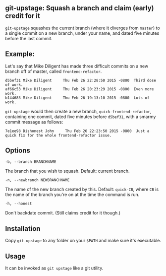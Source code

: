 ## git-upstage: Squash a branch and claim (early) credit for it

`git-upstage` squashes the current branch (where it diverges from `master`) to a single commit on a new branch, under your name, and dated five minutes before the last commit.

## Example:

Let's say that Mike Diligent has made three difficult commits on a new branch off of master, called `frontend-refactor`.

    d5bef31 Mike Diligent     Thu Feb 26 22:28:50 2015 -0800  Third dose of work.
    af66c53 Mike Diligent     Thu Feb 26 20:23:29 2015 -0800  Even more work.
    b144683 Mike Diligent     Thu Feb 26 19:13:10 2015 -0800  Lots of work.

`git-upstage` would then create a new branch, `quick-frontend-refactor`, containing one commit, dated five minutes before `d5bef31`, with a smarmy commit message as follows:

    7e1ee98 Dishonest John     Thu Feb 26 22:23:50 2015 -0800  Just a quick fix for the whole frontend-refactor issue.

## Options

    -b, --branch BRANCHNAME

The branch that you wish to squash.  Default: current branch.

    -n, --newbranch NEWBRANCHNAME

The name of the new branch created by this.  Default: `quick-CB`, where `CB` is the name of the branch you're on at the time the command is run.

    -h, --honest

Don't backdate commit.  (Still claims credit for it though.)

## Installation

Copy `git-upstage` to any folder on your `$PATH` and make sure it's executable.

## Usage

It can be invoked as `git upstage` like a git utility.
